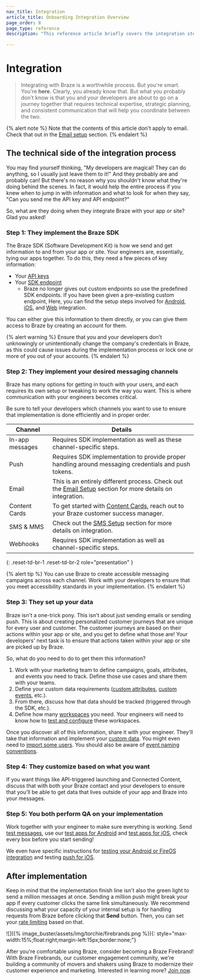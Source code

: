```yaml
---
nav_title: Integration
article_title: Onboarding Integration Overview
page_order: 8
page_type: reference
description: "This reference article briefly covers the integration steps required from your engineers or developers."

---
```


# Integration

> Integrating with Braze is a worthwhile process. But you're smart. You're **here**. Clearly, you already know that. But what you probably don't know is that you and your developers are about to go on a journey together that requires technical expertise, strategic planning, and consistent communication that will help you coordinate between the two.

{% alert note %} 
Note that the contents of this article don't apply to email. Check that out in the [Email setup]({{site.baseurl}}/user_guide/message_building_by_channel/email/email_setup/) section.
{% endalert %}

## The technical side of the integration process

You may find yourself thinking, "My developers are magical! They can do anything, so I usually just leave them to it!" And they probably are and probably can! But there's no reason why you shouldn't know what they're doing behind the scenes. In fact, it would help the entire process if you knew when to jump in with information and what to look for when they say, "Can you send me the API key and API endpoint?"

So, what are they doing when they integrate Braze with your app or site? Glad you asked!

### Step 1: They implement the Braze SDK

The Braze SDK (Software Development Kit) is how we send and get information to and from your app or site. Your engineers are, essentially, tying our apps together. To do this, they need a few pieces of key information:

* Your [API keys]({{site.baseurl}}/api/api_key/)
* Your [SDK endpoint]({{site.baseurl}}/user_guide/administrative/access_braze/sdk_endpoints/)
  * Braze no longer gives out custom endpoints so use the predefined SDK endpoints. If you have been given a pre-existing custom endpoint, Here, you can find the setup steps involved for [Android]({{site.baseurl}}/developer_guide/platform_integration_guides/android/initial_sdk_setup/android_sdk_integration/#step-5-optional-custom-endpoint-setup), [iOS]({{site.baseurl}}/developer_guide/platforms/swift/sdk_integration/), and [Web]({{site.baseurl}}/developer_guide/platform_integration_guides/web/initial_sdk_setup/#initializing-the-sdk) integration.

You can either give this information to them directly, or you can give them access to Braze by creating an account for them. 

{% alert warning %}
Ensure that you and your developers don't unknowingly or unintentionally change the company's credentials in Braze, as this could cause issues during the implementation process or lock one or more of you out of your accounts.
{% endalert %}

### Step 2: They implement your desired messaging channels

Braze has many options for getting in touch with your users, and each requires its own setup or tweaking to work the way you want. This is where communication with your engineers becomes critical.

Be sure to tell your developers which channels you want to use to ensure that implementation is done efficiently and in proper order.

| Channel | Details |
|---|---|
| In-app messages | Requires SDK implementation as well as these channel-specific steps. |
| Push | Requires SDK implementation to provide proper handling around messaging credentials and push tokens. |
| Email | This is an entirely different process. Check out the [Email Setup]({{site.baseurl}}/user_guide/message_building_by_channel/email/email_setup/) section for more details on integration. |
| Content Cards | To get started with [Content Cards]({{site.baseurl}}/user_guide/message_building_by_channel/content_cards/about/), reach out to your Braze customer success manager. |
| SMS & MMS | Check out the [SMS Setup]({{site.baseurl}}/user_guide/message_building_by_channel/sms/sms_setup/) section for more details on integration. |
| Webhooks | Requires SDK implementation as well as channel-specific steps. | 
{: .reset-td-br-1 .reset-td-br-2 role="presentation" }

{% alert tip %}
You can use Braze to create accessible messaging campaigns across each channel. Work with your developers to ensure that you meet accessibility standards in your implementation.
{% endalert %}

### Step 3: They set up your data

Braze isn't a one-trick pony. This isn't about just sending emails or sending push. This is about creating personalized customer journeys that are unique for every user and customer. The customer journeys are based on their actions within your app or site, and you get to define what those are! Your developers' next task is to ensure that actions taken within your app or site are picked up by Braze.

So, what do you need to do to get them this information?

1. Work with your marketing team to define campaigns, goals, attributes, and events you need to track. Define those use cases and share them with your teams.
2. Define your custom data requirements ([custom attributes]({{site.baseurl}}/user_guide/data/custom_data/custom_attributes/), [custom events]({{site.baseurl}}/user_guide/data/custom_data/custom_events/), etc.).
3. From there, discuss how that data should be tracked (triggered through the SDK, etc.).
4. Define how many [workspaces]({{site.baseurl}}/user_guide/administrative/app_settings/workspaces/) you need. Your engineers will need to know how to [test and configure]({{site.baseurl}}/user_guide/getting_started/workspaces/) these workspaces.

Once you discover all of this information, share it with your engineer. They'll take that information and implement your [custom data]({{site.baseurl}}/user_guide/data/custom_data/managing_custom_data/). You might even need to [import some users]({{site.baseurl}}/user_guide/data/user_data_collection/user_import/). You should also be aware of [event naming conventions]({{site.baseurl}}/user_guide/data/custom_data/event_naming_conventions/).

### Step 4: They customize based on what you want

If you want things like API-triggered launching and Connected Content, discuss that with both your Braze contact and your developers to ensure that you'll be able to get data that lives outside of your app and Braze into your messages.

### Step 5: You both perform QA on your implementation

Work together with your engineer to make sure everything is working. Send [test messages]({{site.baseurl}}/developer_guide/sending_test_messages/), use our [test apps for Android]({{site.baseurl}}/developer_guide/platforms/android/sample_apps/) and [test apps for iOS]({{site.baseurl}}/developer_guide/platforms/swift/sample_apps/), check every box before you start sending!

We even have specific instructions for [testing your Android or FireOS integration]({{site.baseurl}}/developer_guide/platform_integration_guides/android/initial_sdk_setup/test_your_basic_integration/#test-your-basic-integration) and testing [push for iOS]({{site.baseurl}}/developer_guide/platforms/legacy_sdks/ios/push_notifications/testing/).

## After implementation

Keep in mind that the implementation finish line isn't also the green light to send a million messages at once. Sending a million push might break your app if every customer clicks the same link simultaneously. We recommend discussing what your capacity of your internal setup is for handling requests from Braze before clicking that **Send** button. Then, you can set your [rate limiting]({{site.baseurl}}/user_guide/engagement_tools/campaigns/testing_and_more/rate-limiting/#rate-limiting) based on that.

![]({% image_buster/assets/img/torchie/firebrands.png %}){: style="max-width:15%;float:right;margin-left:15px;border:none;"}

After you're comfortable using Braze, consider becoming a Braze Firebrand! With Braze Firebrands, our customer engagement community, we're building a community of movers and shakers using Braze to modernize their customer experience and marketing. Interested in learning more? [Join now](https://brazefirebrands.splashthat.com/).
